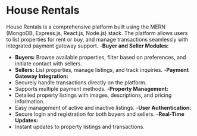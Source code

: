 # House Rentals

House Rentals is a comprehensive platform built using the MERN (MongoDB, Express.js, React.js, Node.js) stack. The platform allows users to list properties for rent or buy, and manage transactions seamlessly with integrated payment gateway support.
-**Buyer and Seller Modules:**
  - **Buyers:** Browse available properties, filter based on preferences, and initiate contact with sellers.
  - **Sellers:** List properties, manage listings, and track inquiries.
-**Payment Gateway Integration:**
  - Securely handle transactions directly on the platform.
  - Supports multiple payment methods.
-**Property Management:**
  - Detailed property listings with images, descriptions, and pricing information.
  - Easy management of active and inactive listings.
-**User Authentication:**
  - Secure login and registration for both buyers and sellers.
-**Real-Time Updates:**
  - Instant updates to property listings and transactions.
